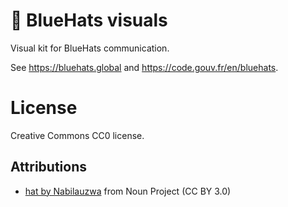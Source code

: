 # 🧢 BlueHats visuals

Visual kit for BlueHats communication.

See https://bluehats.global and https://code.gouv.fr/en/bluehats.

# License

Creative Commons CC0 license.

## Attributions

- [hat by Nabilauzwa](https://thenounproject.com/icon/hat-1745047/) from Noun Project (CC BY 3.0)
